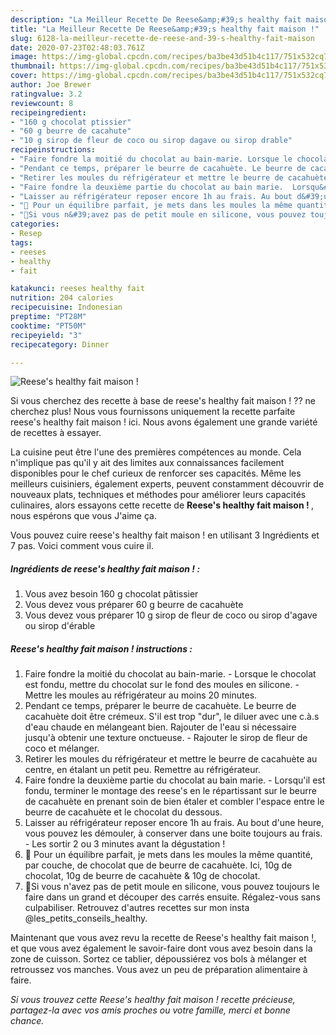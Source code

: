 ```yaml
---
description: "La Meilleur Recette De Reese&amp;#39;s healthy fait maison !"
title: "La Meilleur Recette De Reese&amp;#39;s healthy fait maison !"
slug: 6128-la-meilleur-recette-de-reese-and-39-s-healthy-fait-maison
date: 2020-07-23T02:48:03.761Z
image: https://img-global.cpcdn.com/recipes/ba3be43d51b4c117/751x532cq70/reeses-healthy-fait-maison-photo-principale-de-la-recette.jpg
thumbnail: https://img-global.cpcdn.com/recipes/ba3be43d51b4c117/751x532cq70/reeses-healthy-fait-maison-photo-principale-de-la-recette.jpg
cover: https://img-global.cpcdn.com/recipes/ba3be43d51b4c117/751x532cq70/reeses-healthy-fait-maison-photo-principale-de-la-recette.jpg
author: Joe Brewer
ratingvalue: 3.2
reviewcount: 8
recipeingredient:
- "160 g chocolat ptissier"
- "60 g beurre de cacahute"
- "10 g sirop de fleur de coco ou sirop dagave ou sirop drable"
recipeinstructions:
- "Faire fondre la moitié du chocolat au bain-marie. Lorsque le chocolat est fondu, mettre du chocolat sur le fond des moules en silicone. Mettre les moules au réfrigérateur au moins 20 minutes."
- "Pendant ce temps, préparer le beurre de cacahuète. Le beurre de cacahuète doit être crémeux. S&#39;il est trop &#34;dur&#34;, le diluer avec une c.à.s d&#39;eau chaude en mélangeant bien. Rajouter de l&#39;eau si nécessaire jusqu&#39;à obtenir une texture onctueuse. Rajouter le sirop de fleur de coco et mélanger."
- "Retirer les moules du réfrigérateur et mettre le beurre de cacahuète au centre, en étalant un petit peu. Remettre au réfrigérateur."
- "Faire fondre la deuxième partie du chocolat au bain marie.  Lorsqu&#39;il est fondu, terminer le montage des reese&#39;s en le répartissant sur le beurre de cacahuète en prenant soin de bien étaler et combler l&#39;espace entre le beurre de cacahuète et le chocolat du dessous."
- "Laisser au réfrigérateur reposer encore 1h au frais. Au bout d&#39;une heure, vous pouvez les démouler, à conserver dans une boite toujours au frais. Les sortir 2 ou 3 minutes avant la dégustation !"
- "🥜 Pour un équilibre parfait, je mets dans les moules la même quantité, par couche, de chocolat que de beurre de cacahuète. Ici, 10g de chocolat, 10g de beurre de cacahuète &amp; 10g de chocolat."
- "🥜Si vous n&#39;avez pas de petit moule en silicone, vous pouvez toujours le faire dans un grand et découper des carrés ensuite. Régalez-vous sans culpabiliser. Retrouvez d&#39;autres recettes sur mon insta @les_petits_conseils_healthy."
categories:
- Resep
tags:
- reeses
- healthy
- fait

katakunci: reeses healthy fait 
nutrition: 204 calories
recipecuisine: Indonesian
preptime: "PT28M"
cooktime: "PT50M"
recipeyield: "3"
recipecategory: Dinner

---
```



![Reese&#39;s healthy fait maison !](https://img-global.cpcdn.com/recipes/ba3be43d51b4c117/751x532cq70/reeses-healthy-fait-maison-photo-principale-de-la-recette.jpg)

Si vous cherchez des recette à base de reese&#39;s healthy fait maison ! ?? ne cherchez plus! Nous vous fournissons uniquement la recette parfaite reese&#39;s healthy fait maison ! ici. Nous avons également une grande variété de recettes à essayer.

La cuisine peut être l'une des premières compétences au monde. Cela n'implique pas qu'il y ait des limites aux connaissances facilement disponibles pour le chef curieux de renforcer ses capacités. Même les meilleurs cuisiniers, également experts, peuvent constamment découvrir de nouveaux plats, techniques et méthodes pour améliorer leurs capacités culinaires, alors essayons cette recette de <strong> Reese&#39;s healthy fait maison ! </strong>, nous espérons que vous J'aime ça.

<!--inarticleads1-->

Vous pouvez cuire reese&#39;s healthy fait maison ! en utilisant 3 Ingrédients et 7 pas. Voici comment vous cuire il.

##### Ingrédients de reese&#39;s healthy fait maison ! :

1. Vous avez besoin 160 g chocolat pâtissier
1. Vous devez vous préparer 60 g beurre de cacahuète
1. Vous devez vous préparer 10 g sirop de fleur de coco ou sirop d&#39;agave ou sirop d&#39;érable




<!--inarticleads2-->

##### Reese&#39;s healthy fait maison ! instructions :

1. Faire fondre la moitié du chocolat au bain-marie. - Lorsque le chocolat est fondu, mettre du chocolat sur le fond des moules en silicone. - Mettre les moules au réfrigérateur au moins 20 minutes.
1. Pendant ce temps, préparer le beurre de cacahuète. Le beurre de cacahuète doit être crémeux. S&#39;il est trop &#34;dur&#34;, le diluer avec une c.à.s d&#39;eau chaude en mélangeant bien. Rajouter de l&#39;eau si nécessaire jusqu&#39;à obtenir une texture onctueuse. - Rajouter le sirop de fleur de coco et mélanger.
1. Retirer les moules du réfrigérateur et mettre le beurre de cacahuète au centre, en étalant un petit peu. Remettre au réfrigérateur.
1. Faire fondre la deuxième partie du chocolat au bain marie.  - Lorsqu&#39;il est fondu, terminer le montage des reese&#39;s en le répartissant sur le beurre de cacahuète en prenant soin de bien étaler et combler l&#39;espace entre le beurre de cacahuète et le chocolat du dessous.
1. Laisser au réfrigérateur reposer encore 1h au frais. Au bout d&#39;une heure, vous pouvez les démouler, à conserver dans une boite toujours au frais. - Les sortir 2 ou 3 minutes avant la dégustation !
1. 🥜 Pour un équilibre parfait, je mets dans les moules la même quantité, par couche, de chocolat que de beurre de cacahuète. Ici, 10g de chocolat, 10g de beurre de cacahuète &amp; 10g de chocolat.
1. 🥜Si vous n&#39;avez pas de petit moule en silicone, vous pouvez toujours le faire dans un grand et découper des carrés ensuite. Régalez-vous sans culpabiliser. Retrouvez d&#39;autres recettes sur mon insta @les_petits_conseils_healthy.




<!--inarticleads1-->

<p>
Maintenant que vous avez revu la recette de Reese&#39;s healthy fait maison !, et que vous avez également le savoir-faire dont vous avez besoin dans la zone de cuisson. Sortez ce tablier, dépoussiérez vos bols à mélanger et retroussez vos manches. Vous avez un peu de préparation alimentaire à faire.
</p>

<p>
<i>Si vous trouvez cette Reese&#39;s healthy fait maison ! recette précieuse, partagez-la avec vos amis proches ou votre famille, merci et bonne chance.</i>
</p>
